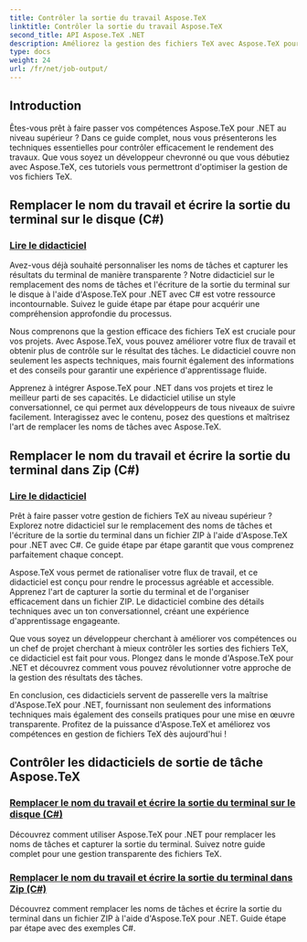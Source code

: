 ```yaml
---
title: Contrôler la sortie du travail Aspose.TeX
linktitle: Contrôler la sortie du travail Aspose.TeX
second_title: API Aspose.TeX .NET
description: Améliorez la gestion des fichiers TeX avec Aspose.TeX pour .NET. Apprenez à remplacer les noms de tâches et à capturer facilement la sortie du terminal à l'aide de C# grâce à nos guides étape par étape.
type: docs
weight: 24
url: /fr/net/job-output/
---
```


## Introduction

Êtes-vous prêt à faire passer vos compétences Aspose.TeX pour .NET au niveau supérieur ? Dans ce guide complet, nous vous présenterons les techniques essentielles pour contrôler efficacement le rendement des travaux. Que vous soyez un développeur chevronné ou que vous débutiez avec Aspose.TeX, ces tutoriels vous permettront d'optimiser la gestion de vos fichiers TeX.

## Remplacer le nom du travail et écrire la sortie du terminal sur le disque (C#)
### [Lire le didacticiel](./override-job-name-disk-output-csharp/)

Avez-vous déjà souhaité personnaliser les noms de tâches et capturer les résultats du terminal de manière transparente ? Notre didacticiel sur le remplacement des noms de tâches et l'écriture de la sortie du terminal sur le disque à l'aide d'Aspose.TeX pour .NET avec C# est votre ressource incontournable. Suivez le guide étape par étape pour acquérir une compréhension approfondie du processus.

Nous comprenons que la gestion efficace des fichiers TeX est cruciale pour vos projets. Avec Aspose.TeX, vous pouvez améliorer votre flux de travail et obtenir plus de contrôle sur le résultat des tâches. Le didacticiel couvre non seulement les aspects techniques, mais fournit également des informations et des conseils pour garantir une expérience d'apprentissage fluide.

Apprenez à intégrer Aspose.TeX pour .NET dans vos projets et tirez le meilleur parti de ses capacités. Le didacticiel utilise un style conversationnel, ce qui permet aux développeurs de tous niveaux de suivre facilement. Interagissez avec le contenu, posez des questions et maîtrisez l'art de remplacer les noms de tâches avec Aspose.TeX.

## Remplacer le nom du travail et écrire la sortie du terminal dans Zip (C#)
### [Lire le didacticiel](./override-job-name-zip-output-csharp/)

Prêt à faire passer votre gestion de fichiers TeX au niveau supérieur ? Explorez notre didacticiel sur le remplacement des noms de tâches et l'écriture de la sortie du terminal dans un fichier ZIP à l'aide d'Aspose.TeX pour .NET avec C#. Ce guide étape par étape garantit que vous comprenez parfaitement chaque concept.

Aspose.TeX vous permet de rationaliser votre flux de travail, et ce didacticiel est conçu pour rendre le processus agréable et accessible. Apprenez l'art de capturer la sortie du terminal et de l'organiser efficacement dans un fichier ZIP. Le didacticiel combine des détails techniques avec un ton conversationnel, créant une expérience d'apprentissage engageante.

Que vous soyez un développeur cherchant à améliorer vos compétences ou un chef de projet cherchant à mieux contrôler les sorties des fichiers TeX, ce didacticiel est fait pour vous. Plongez dans le monde d'Aspose.TeX pour .NET et découvrez comment vous pouvez révolutionner votre approche de la gestion des résultats des tâches.

En conclusion, ces didacticiels servent de passerelle vers la maîtrise d'Aspose.TeX pour .NET, fournissant non seulement des informations techniques mais également des conseils pratiques pour une mise en œuvre transparente. Profitez de la puissance d'Aspose.TeX et améliorez vos compétences en gestion de fichiers TeX dès aujourd'hui !
## Contrôler les didacticiels de sortie de tâche Aspose.TeX
### [Remplacer le nom du travail et écrire la sortie du terminal sur le disque (C#)](./override-job-name-disk-output-csharp/)
Découvrez comment utiliser Aspose.TeX pour .NET pour remplacer les noms de tâches et capturer la sortie du terminal. Suivez notre guide complet pour une gestion transparente des fichiers TeX.
### [Remplacer le nom du travail et écrire la sortie du terminal dans Zip (C#)](./override-job-name-zip-output-csharp/)
Découvrez comment remplacer les noms de tâches et écrire la sortie du terminal dans un fichier ZIP à l'aide d'Aspose.TeX pour .NET. Guide étape par étape avec des exemples C#.